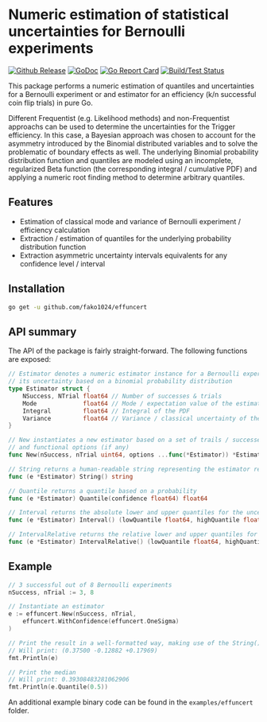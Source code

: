 # Numeric estimation of statistical uncertainties for Bernoulli experiments

[![Github Release](https://img.shields.io/github/release/fako1024/effuncert.svg)](https://github.com/fako1024/effuncert/releases)
[![GoDoc](https://godoc.org/github.com/fako1024/effuncert?status.svg)](https://godoc.org/github.com/fako1024/effuncert/)
[![Go Report Card](https://goreportcard.com/badge/github.com/fako1024/effuncert)](https://goreportcard.com/report/github.com/fako1024/effuncert)
[![Build/Test Status](https://github.com/fako1024/effuncert/workflows/Go/badge.svg)](https://github.com/fako1024/effuncert/actions?query=workflow%3AGo)

This package performs a numeric estimation of quantiles and uncertainties for a Bernoulli experiment or and estimator for an efficiency (k/n successful coin flip trials) in pure Go.

Different Frequentist (e.g. Likelihood methods) and non-Frequentist approachs can be used to determine the uncertainties for the Trigger efficiency. In this case, a Bayesian approach was chosen to account for the asymmetry introduced by the Binomial distributed variables and to solve the problematic of boundary effects as well.
The underlying Binomial probability distribution function and quantiles are modeled using an incomplete, regularized Beta function (the corresponding integral / cumulative PDF) and applying a numeric root finding method to determine arbitrary quantiles.

## Features
- Estimation of classical mode and variance of Bernoulli experiment / efficiency calculation
- Extraction / estimation of quantiles for the underlying probability distribution function
- Extraction asymmetric uncertainty intervals equivalents for any confidence level / interval

## Installation
```bash
go get -u github.com/fako1024/effuncert
```

## API summary

The API of the package is fairly straight-forward. The following functions are exposed:
```Go
// Estimator denotes a numeric estimator instance for a Bernoulli experiment and
// its uncertainty based on a binomial probability distribution
type Estimator struct {
	NSuccess, NTrial float64 // Number of successes & trials
	Mode             float64 // Mode / expectation value of the estimator
	Integral         float64 // Integral of the PDF
	Variance         float64 // Variance / classical uncertainty of the estimator
}

// New instantiates a new estimator based on a set of trails / successes
// and functional options (if any)
func New(nSuccess, nTrial uint64, options ...func(*Estimator)) *Estimator

// String returns a human-readable string representing the estimator result
func (e *Estimator) String() string

// Quantile returns a quantile based on a probability
func (e *Estimator) Quantile(confidence float64) float64

// Interval returns the absolute lower and upper quantiles for the uncertainty estimation
func (e *Estimator) Interval() (lowQuantile float64, highQuantile float64)

// IntervalRelative returns the relative lower and upper quantiles for the uncertainty estimation
func (e *Estimator) IntervalRelative() (lowQuantile float64, highQuantile float64)
```

## Example
```Go
// 3 successful out of 8 Bernoulli experiments
nSuccess, nTrial := 3, 8

// Instantiate an estimator
e := effuncert.New(nSuccess, nTrial,
	effuncert.WithConfidence(effuncert.OneSigma)
)

// Print the result in a well-formatted way, making use of the String() method
// Will print: (0.37500 -0.12882 +0.17969)
fmt.Println(e)

// Print the median
// Will print: 0.39308483281062906
fmt.Println(e.Quantile(0.5))
```

An additional example binary code can be found in the `examples/effuncert` folder.
